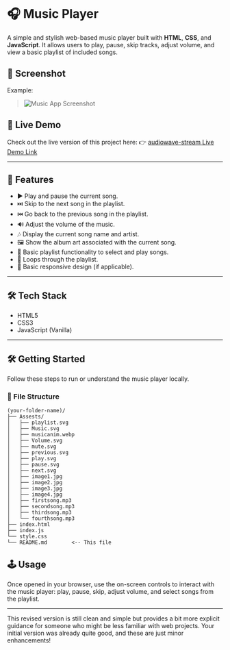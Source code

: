 # 🎧 Music Player

A simple and stylish web-based music player built with **HTML**, **CSS**, and **JavaScript**. It allows users to play, pause, skip tracks, adjust volume, and view a basic playlist of included songs.


## 📸 Screenshot

Example:  
> ![Music App Screenshot](./images/.musicApp.png)


## 🚀 Live Demo
Check out the live version of this project here:
👉 [audiowave-stream Live Demo Link](https://audiowave-stream.netlify.app/)


---

## 🚀 Features

- ▶️ Play and pause the current song.
- ⏭️ Skip to the next song in the playlist.
- ⏮️ Go back to the previous song in the playlist.
- 🔊 Adjust the volume of the music.
- 🎶 Display the current song name and artist.
- 🖼️ Show the album art associated with the current song.
- 🎼 Basic playlist functionality to select and play songs.
- 🔄 Loops through the playlist.
- 📱 Basic responsive design (if applicable).

---

## 🛠 Tech Stack

- HTML5
- CSS3
- JavaScript (Vanilla)

---

## 🛠 Getting Started

Follow these steps to run or understand the music player locally.

### 📂 File Structure

```
(your-folder-name)/
├── Assests/
│   ├── playlist.svg
│   ├── Music.svg
│   ├── musicanim.webp
│   ├── Volume.svg
│   ├── mute.svg
│   ├── previous.svg
│   ├── play.svg
│   ├── pause.svg
│   ├── next.svg
│   ├── image1.jpg
│   ├── image2.jpg
│   ├── image3.jpg
│   ├── image4.jpg
│   ├── firstsong.mp3
│   ├── secondsong.mp3
│   ├── thirdsong.mp3
│   └── fourthsong.mp3
├── index.html
├── index.js
└── style.css
└── README.md        <-- This file
```

## 🕹️ Usage

Once opened in your browser, use the on-screen controls to interact with the music player: play, pause, skip, adjust volume, and select songs from the playlist.

---

This revised version is still clean and simple but provides a bit more explicit guidance for someone who might be less familiar with web projects. Your initial version was already quite good, and these are just minor enhancements!
